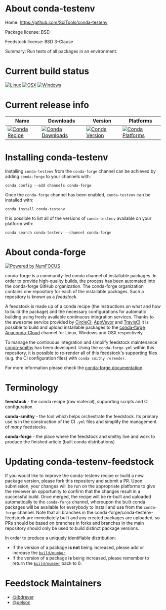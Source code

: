 <!--
# -*- mode: jinja -*-
-->

About conda-testenv
===================

Home: https://github.com/SciTools/conda-testenv

Package license: BSD

Feedstock license: BSD 3-Clause

Summary: Run tests of all packages in an environment.



Current build status
====================

[![Linux](https://img.shields.io/circleci/project/github/conda-forge/conda-testenv-feedstock/master.svg?label=Linux)](https://circleci.com/gh/conda-forge/conda-testenv-feedstock)
[![OSX](https://img.shields.io/travis/conda-forge/conda-testenv-feedstock/master.svg?label=macOS)](https://travis-ci.org/conda-forge/conda-testenv-feedstock)
[![Windows](https://img.shields.io/appveyor/ci/conda-forge/conda-testenv-feedstock/master.svg?label=Windows)](https://ci.appveyor.com/project/conda-forge/conda-testenv-feedstock/branch/master)

Current release info
====================

| Name | Downloads | Version | Platforms |
| --- | --- | --- | --- |
| [![Conda Recipe](https://img.shields.io/badge/recipe-conda--testenv-green.svg)](https://anaconda.org/conda-forge/conda-testenv) | [![Conda Downloads](https://img.shields.io/conda/dn/conda-forge/conda-testenv.svg)](https://anaconda.org/conda-forge/conda-testenv) | [![Conda Version](https://img.shields.io/conda/vn/conda-forge/conda-testenv.svg)](https://anaconda.org/conda-forge/conda-testenv) | [![Conda Platforms](https://img.shields.io/conda/pn/conda-forge/conda-testenv.svg)](https://anaconda.org/conda-forge/conda-testenv) |

Installing conda-testenv
========================

Installing `conda-testenv` from the `conda-forge` channel can be achieved by adding `conda-forge` to your channels with:

```
conda config --add channels conda-forge
```

Once the `conda-forge` channel has been enabled, `conda-testenv` can be installed with:

```
conda install conda-testenv
```

It is possible to list all of the versions of `conda-testenv` available on your platform with:

```
conda search conda-testenv --channel conda-forge
```


About conda-forge
=================

[![Powered by NumFOCUS](https://img.shields.io/badge/powered%20by-NumFOCUS-orange.svg?style=flat&colorA=E1523D&colorB=007D8A)](http://numfocus.org)

conda-forge is a community-led conda channel of installable packages.
In order to provide high-quality builds, the process has been automated into the
conda-forge GitHub organization. The conda-forge organization contains one repository
for each of the installable packages. Such a repository is known as a *feedstock*.

A feedstock is made up of a conda recipe (the instructions on what and how to build
the package) and the necessary configurations for automatic building using freely
available continuous integration services. Thanks to the awesome service provided by
[CircleCI](https://circleci.com/), [AppVeyor](https://www.appveyor.com/)
and [TravisCI](https://travis-ci.org/) it is possible to build and upload installable
packages to the [conda-forge](https://anaconda.org/conda-forge)
[Anaconda-Cloud](https://anaconda.org/) channel for Linux, Windows and OSX respectively.

To manage the continuous integration and simplify feedstock maintenance
[conda-smithy](https://github.com/conda-forge/conda-smithy) has been developed.
Using the ``conda-forge.yml`` within this repository, it is possible to re-render all of
this feedstock's supporting files (e.g. the CI configuration files) with ``conda smithy rerender``.

For more information please check the [conda-forge documentation](https://conda-forge.org/docs/).

Terminology
===========

**feedstock** - the conda recipe (raw material), supporting scripts and CI configuration.

**conda-smithy** - the tool which helps orchestrate the feedstock.
                   Its primary use is in the construction of the CI ``.yml`` files
                   and simplify the management of *many* feedstocks.

**conda-forge** - the place where the feedstock and smithy live and work to
                  produce the finished article (built conda distributions)


Updating conda-testenv-feedstock
================================

If you would like to improve the conda-testenv recipe or build a new
package version, please fork this repository and submit a PR. Upon submission,
your changes will be run on the appropriate platforms to give the reviewer an
opportunity to confirm that the changes result in a successful build. Once
merged, the recipe will be re-built and uploaded automatically to the
`conda-forge` channel, whereupon the built conda packages will be available for
everybody to install and use from the `conda-forge` channel.
Note that all branches in the conda-forge/conda-testenv-feedstock are
immediately built and any created packages are uploaded, so PRs should be based
on branches in forks and branches in the main repository should only be used to
build distinct package versions.

In order to produce a uniquely identifiable distribution:
 * If the version of a package **is not** being increased, please add or increase
   the [``build/number``](https://conda.io/docs/user-guide/tasks/build-packages/define-metadata.html#build-number-and-string).
 * If the version of a package **is** being increased, please remember to return
   the [``build/number``](https://conda.io/docs/user-guide/tasks/build-packages/define-metadata.html#build-number-and-string)
   back to 0.

Feedstock Maintainers
=====================

* [@lbdreyer](https://github.com/lbdreyer/)
* [@pelson](https://github.com/pelson/)

